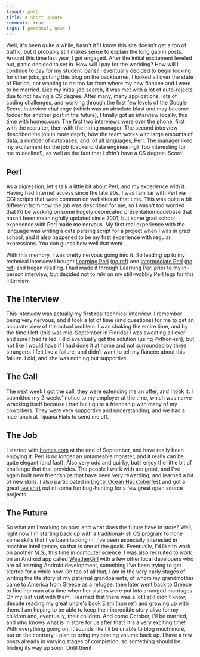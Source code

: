 ```yaml
---
layout: post
title: A Short Update
comments: true
tags: [ personal, news ]
---
```


Well, it's been quite a while, hasn't it? I know this site doesn't get a ton of traffic, but it probably still makes sense to explain the long gap in posts. Around this time last year, I got engaged. After the initial excitement leveled out, panic decided to set in. How will I pay for the wedding? How will I continue to pay for my student loans? I eventually decided to begin looking for other jobs, putting this blog on the backburner. I looked all over the state of Florida, not wanting to be too far from where my new fiancée and I were to be married. Like my initial job search, it was met with a lot of auto-rejects due to not having a CS degree. After many, many applications, lots of coding challenges, and working through the first few levels of the Google Secret Interview challenge (which was an absolute blast and may become fodder for another post in the future), I finally got an interview locally, this time with [homes.com](http://www.homes.com/). The first two interviews were over the phone, first with the recruiter, then with the hiring manager. The second interview described the job in more depth, how the team works with large amounts of data, a number of databases, and, of all languages, [Perl](http://www.perl.org). The manager liked my excitement for the job (backend data engineering? Too interesting for me to decline!), as well as the fact that I *didn't* have a CS degree. Score! 

## Perl 

As a digression, let's talk a little bit about Perl, and my experience with it. Having had Internet access since the late 90s, I was familiar with Perl via CGI scripts that were common on websites at that time. This was quite a bit different from how the job was described for me, so I wasn't too worried that I'd be working on some hugely deprecated presentation codebase that hasn't been meaningfully updated since 2001, but some grad school experience with Perl made me nervous. My first real experience with the language was writing a data parsing script for a project when I was in grad school, and it also happened to be my first experience with regular expressions. You can guess how well that went. 

With this memory, I was pretty nervous going into it. So leading up to my technical interview I bought [Learning Perl](http://www.amazon.com/gp/product/1449303587/ref=as_li_tl?ie=UTF8&camp=1789&creative=390957&creativeASIN=1449303587&linkCode=as2&tag=kylestrasoftd-20&linkId=6JA4SQR7CEK4OSQX) ([no ref](http://www.amazon.com/gp/product/1449303587)) and [Intermediate Perl](http://www.amazon.com/gp/product/1449393098/ref=as_li_tl?ie=UTF8&camp=1789&creative=390957&creativeASIN=1449393098&linkCode=as2&tag=kylestrasoftd-20&linkId=DDSB77YZ5MRUQHQU) ([no ref](http://www.amazon.com/gp/product/1449393098/)) and began reading. I had made it through Learning Perl prior to my in-person interview, but decided not to rely on my still-wobbly Perl legs for this interview. 

## The Interview

This interview was actually my first real technical interview. I remember being very nervous, and it took a lot of time (and questions) for me to get an accurate view of the actual problem. I was shaking the entire time, and by the time I left (this was mid-September in Florida) I was sweating all over and sure I had failed. I did eventually get the solution (using Python-ish), but not like I would have if I had done it at home and not surrounded by three strangers. I felt like a failure, and didn't want to tell my fiancée about this failure. I did, and she was nothing but supportive. 

## The Call

The next week I got the call, they were extending me an offer, and I took it. I submitted my 2 weeks' notice to my employer at the time, which was nerve-wracking itself because I had built quite a friendship with many of my coworkers. They were very supportive and understanding, and we had a nice lunch at Tijuana Flats to send me off.

## The Job

I started with [homes.com](http://homes.com) at the end of September, and have really been enjoying it. Perl is no longer an untameable monster, and it really can be quite elegant (and fast). Also very odd and quirky, but I enjoy the little bit of challenge that that provides. The people I work with are great, and I've again built new friendships that have been very rewarding, and learned a lot of new skills. I also participated in [Digital Ocean Hacktoberfest](https://hacktoberfest.digitalocean.com/) and got a great [tee shirt](https://twitter.com/kylestrat/status/677842206762377216) out of some fun bug-hunting for a few great open source projects. 

## The Future

So what am I working on now, and what does the future have in store? Well, right now I'm starting back up with a [traditional-ish CS program](https://github.com/open-source-society/computer-science) to hone some skills that I've been lacking in, I've been especially interested in machine intelligence, so that is one of the goals. Eventually, I'd like to work on another M.S., this time in computer science. I was also recruited to work on an Android app called [WeatherGirl](https://play.google.com/store/apps/details?id=io.weathergirl.android) with a few other local developers who are all learning Android development, something I've been trying to get started for a while now. On top of all that, I am in the very early stages of writing the life story of my paternal grandparents, of whom my grandmother came to America from Greece as a refugee, then later went back to Greece to find her man at a time when her sisters were put into arranged marriages. On my last visit with them, I learned that there was a lot I still didn't know, despite reading my great uncle's book [Eleni](http://www.amazon.com/gp/product/0345410432/ref=as_li_tl?ie=UTF8&camp=1789&creative=390957&creativeASIN=0345410432&linkCode=as2&tag=kylestrasoftd-20&linkId=GZGKTWSDFUEAZXVI) ([non ref](http://www.amazon.com/gp/product/0345410432/)) and growing up with them. I am hoping to be able to keep their incredible story alive for my children and, eventually, their children. And come October, I'll be married, and who knows what is in store for us after that? It's a very exciting time! With everything going on, it sounds like I'll be unable to blog much more, but on the contrary, I plan to bring my posting volume back up. I have a few posts already in varying stages of completion, so something should be finding its way up soon. Until then!